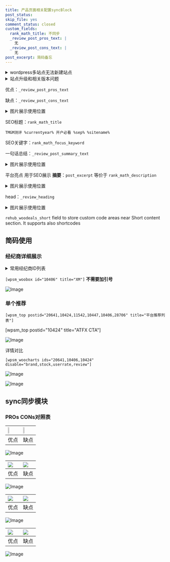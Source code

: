 ```yaml
---
title: 产品页面相关配置syncBlock
post_status: 
skip_file: yes
comment_status: closed
custom_fields:
  rank_math_title: 不同步
  _review_post_pros_text: |
    无
  _review_post_cons_text: |
    无
post_excerpt: 简码备忘
---
```

<details><summary>wordpress多站点无法新建站点</summary>

<li>和报错需要清理cookies一样的原因</li>
<li>wp-config.php里面<code>define( 'SUBDOMAIN_INSTALL', false );//子域名安装</code></li>
<li>新建子站点是用<code>define( 'SUBDOMAIN_INSTALL', true);//子域名安装</code> 完成以后，改成<code>false</code></li>
</details>

<details><summary>站点升级和相关版本问题</summary>

<p>wordpress：5.9.9
woocommerce：7.5.1
出现问题的地方：主题选项里面>><strong>Product layout >>compact style</strong></p>
<p>如何出现没有用过的字段 导致无法保存。先导出配置 然后进行修改，后面再次恢复即可。</p>
<p>出现部分字段无法显示时，需要返回默认布局后，对产品进行保存就好了。</p>
<p></p>
</details>

优点：`_review_post_pros_text`

缺点：`_review_post_cons_text`

<details><summary>图片展示使用位置</summary>

<img src="https://prod-files-secure.s3.us-west-2.amazonaws.com/39ed1227-6d7d-4570-be36-9ccd4a2c4241/f51d3d83-55d4-4bdf-9604-f37ec77ab556/Untitled.png?X-Amz-Algorithm=AWS4-HMAC-SHA256&X-Amz-Content-Sha256=UNSIGNED-PAYLOAD&X-Amz-Credential=ASIAZI2LB4666HD5ACPA%2F20250423%2Fus-west-2%2Fs3%2Faws4_request&X-Amz-Date=20250423T165523Z&X-Amz-Expires=3600&X-Amz-Security-Token=IQoJb3JpZ2luX2VjEGgaCXVzLXdlc3QtMiJHMEUCIQCD13d0ZNZaOj7KmMUe7DJBR9NbNXxCFMOJPUlS%2BzBX3QIgeqs4mDFtITptXMFd5dfEGvVxy%2FZw%2BiBMr64HGnHRsJAqiAQI8f%2F%2F%2F%2F%2F%2F%2F%2F%2F%2FARAAGgw2Mzc0MjMxODM4MDUiDMZRyWQTZW5mgNxbVyrcA8425Gwrffsc1unRiiHB8r1McDkOuMPma3iF%2B7Pw2ToGZczcoEBlof6TAXFTmrmpVZ%2BwYYBqqKoPDRQLmBH1Us3QptM1ODt%2FbQM%2FRm%2FL4kR0V30WYw5%2FQcP1sm3AbnE9Mgt5tqrpKcqfiHF0lGXDIfL7f%2FhPW9PDGxIZgOj7%2BpAabtWZ84ezLP4Z%2BQTBFSs2huj2tJ30U4H4N6z%2F3KGCYvp9C6ZmNUIWsYlHExROVMzRktwd%2FxJheQfVNX7rMMIHCeAdaIjQ0kVg2OEw3u0MrToDdY9EuL33va3E%2BbUeQPLIoaXCUdrSsfImuhIBtdnKPjP3pWyCRVhe1sCmfe%2FRQBPazt8m9Bzjm9GouGZQy8gRPtbzeFfSJ9LP7szZ7bfvDdyJ1nwrPzlNRzg84s7MQW4cbtDAInKWAfegYuKjfttgL%2FRq4TZQTMoQNymqvTyt%2FpoP4%2BvC%2BMprMFO%2FjOXaqJbRmX5b13o2C8lZz4dqFpiNVF48%2BWLFNklDdMqRJkeLOjuQPuhttmXQmMaqbuBcOa7CeMpyPp897%2BOCBPDbd1Fj3jPbBjflDwEwozE1YrSStdrSEQYCx%2BUNutvC3D4KaOdPV2LZVNj5jXWJigGijJ%2FT2qoaBr7%2Bfq6cuOP2MNyfpMAGOqUBYw9xRYqtFQwzDzE2e4LbH3yQ7BekeBWxb216q%2B7DJhHzusluxSpA%2BBLw8bk151a7RVfz0ebIvqxFZO6V9B1lNpSFlK%2FMJt73r2RM%2BACuOqF2mC1JM7dFiopy7ZWblkl4sCjgGKBCCcfTt6XRjZIfJf1nG8C6vT6mmS1eu%2Fa9Sei5qjVKJsXYZt%2Fmnp7peH5GQJxiP4MeMGjL4zw7UY4dN9p%2FpSUI&X-Amz-Signature=10706dcc2d5c44c27090677516c91ceca0e9bb7a58eb3ccc07afa0bfe298b36d&X-Amz-SignedHeaders=host&x-id=GetObject" alt="Image">
</details>

SEO标题：`rank_math_title`

`TMGM测评 %currentyear% 开户必看 %sep% %sitename%`

SEO关键字：`rank_math_focus_keyword`

一句话总结：`_review_post_summary_text`

<details><summary>图片展示使用位置</summary>

<img src="https://prod-files-secure.s3.us-west-2.amazonaws.com/39ed1227-6d7d-4570-be36-9ccd4a2c4241/4b96a922-296c-4f4e-8630-d1c870cbce01/Untitled.png?X-Amz-Algorithm=AWS4-HMAC-SHA256&X-Amz-Content-Sha256=UNSIGNED-PAYLOAD&X-Amz-Credential=ASIAZI2LB466ZCTUSTPL%2F20250423%2Fus-west-2%2Fs3%2Faws4_request&X-Amz-Date=20250423T165523Z&X-Amz-Expires=3600&X-Amz-Security-Token=IQoJb3JpZ2luX2VjEGgaCXVzLXdlc3QtMiJIMEYCIQDJCmOZxKkJL6eqxLOGd6970CWJbE58EegOHs5O05SxPgIhAJwLkcF%2FrkIk7tqDPPa5PUQVNpnB1%2FvwBavGGHgfef6bKogECPH%2F%2F%2F%2F%2F%2F%2F%2F%2F%2FwEQABoMNjM3NDIzMTgzODA1IgwZhrCU8q30VzIMa%2FEq3APSkGSh%2Bi0rjBXgVBIG1TIf2fls6BcjAKLlBI2UJ68B4nIHKJ%2FNLMC9BHaczmO%2BIwpsZUZJq0JbXXww6CtKD646BMDKe4quav%2BKA3i%2BQDWqkpXIIPHjGS8bPXJTsma1wSsc2SAZQbJxzRnVtjYzkTGUVZ4gvG9koq0vzCv3rNAzlrex%2BDW10UwzbXdktZGQyEscVzads8NqWXGoDD%2F0kUM60XsKifEsrLwgrHWXdLAD1SLzPCwMebL5EJgniR%2F2AtTLM9TtcZXCnYPwXKIJWe40An%2B1ZF2uOZD6J9jszNzxsOWkRNB0pohuV2gXp8IVb%2B60ybbIG5DjweqkrFyWAw095CqIQDeOlBdAM%2BqInJ1zlp7z50r4f8SovqhAEcgs80I21UY1qNSjimSDf8XeGNv9cCBSdEo%2Fz402nkwHeNFYzLtIFETLz%2BPMducTnnMrHP5X2i4zj5bWZVIL44GjVdKud9F40EU2qDEaUGHEsfTK0hTBs2hLJT4Q2tshbiILMJ6TV1BH4nqzg%2F5t126xli6C4J%2FnKhqjvgb35nFGvhOOXDR9WRHsfadauBCxETCio2steGw%2FZrGUdh2SdKbKCIS4woiwJuX6IKcloum8vBSFpKxd9H84LkgUNyvgXzCkoKTABjqkASqhdiK5sii%2FerM%2FfNsGXi8ejqAIgSknMywsBO9IkXBKRN%2FnNJsJZsOzTadIxsYJxedDDyNAnd7mbcUApd3IVImrOZxAhcU2KdbWBQx25d0YbKAQRCh%2FL4jIiwA4vpWy3sDNOTVsPtTQ6YtOkShm9CezRW1YAC0loVyF19e3QU0PhR%2BY2R5atbigW4nmYJxH8VeeYyOYRgERv6T3kqUFLmwnvM0r&X-Amz-Signature=1261b07f383e10f60f7fe52be49205b1100baa1602cd3746025ad8c27d815b61&X-Amz-SignedHeaders=host&x-id=GetObject" alt="Image">
</details>

平台亮点 用于SEO展示 **摘要**：`post_excerpt`  等价于 `rank_math_description`

<details><summary>图片展示使用位置</summary>

<img src="https://prod-files-secure.s3.us-west-2.amazonaws.com/39ed1227-6d7d-4570-be36-9ccd4a2c4241/1ee11f63-b60a-4dfe-a7a7-d58ff23b5d88/Untitled.png?X-Amz-Algorithm=AWS4-HMAC-SHA256&X-Amz-Content-Sha256=UNSIGNED-PAYLOAD&X-Amz-Credential=ASIAZI2LB4662HBQ4KZI%2F20250423%2Fus-west-2%2Fs3%2Faws4_request&X-Amz-Date=20250423T165523Z&X-Amz-Expires=3600&X-Amz-Security-Token=IQoJb3JpZ2luX2VjEGgaCXVzLXdlc3QtMiJHMEUCICaYgLKbKgFcoEutiyxpYypxC0tniiuICNc7DldYHixaAiEAvQsEGHdNaSZquCfUvAiKO59Ld2ulOUjW8mIcBbqMpSwqiAQI8f%2F%2F%2F%2F%2F%2F%2F%2F%2F%2FARAAGgw2Mzc0MjMxODM4MDUiDHKl0T7etdU2F5kh4yrcA3sP%2FVypFGx2fySAfa9QNJMDkLLFbO3SZizwO4Vd7cQa0V0J660O2wgMTWaMSobWxUAiXOemjZibRjOUESfKVAOF1aCfwMTaIvNTMt76xIhj9eV%2FXaDbfcoPXCSWaZgOLagRoYTlAwDvYi2WSAlb0zaECLVINvCB9zn75Skl4DQQvLsh9R6IWW812%2BnjSY%2ByL6XN%2BPW%2BmWSVdxK6UdjaZYBE90M6yKU%2BPiQ6UrktSWp6%2BguGSfVqIZ1Tv36ZORh7EljsaOX1AqJ61N7%2FUcVsZNrnMd7dl%2BH5x05qGMwyl39lnaQj1E85W3U%2BCG7MVRzy3i%2F9NnNJs4AC4QYBr9J41A%2BjtQIz7lDFYQpoabEQNQWG9UYYKUbZF55L%2F40nnyh1gQLnN%2FKByP%2BgF5vt1Sk6mohgSegltrc6DlgOcquI5v3617PGuWQErf3CLvZwrJnChky25RP7i%2B9bqjYosUaR3oJhct5NI%2FB7yBupgYSOmgsG2L%2BU72yx34pNvsi4FXM7kji8z4kKFeG2rxSvB8UwRJpMXLbua92QeDpRQhTV363vPtC33RD8IBuJj3z1yOXnzwXwwDDo%2B9%2B9CFStFrNIaECfxMUJEpkdibXC92hNpUs1%2B5HB%2BRbEcHkuK8HnMLmgpMAGOqUBLGNyBT3GqReJQUdM37JzN9%2F7zflbL2CKfJjl81SIczc5ejQiMUl1Waugh7TKWjXcJ%2BZVnDlqHhc0NQPRPN%2FRH8XIUd7hMWq%2BYp2VkUkiR7BhcLlTiM7x6TYjVSdvuHmxwNDjDZ%2BhwpiWQDX78qbEmgce4yieTOYwvBivtX%2BMGOSS2VY%2BkZExQNcq%2FLv0QN1o0dTxYrJrBokFQc3Ilhq%2BLC%2BJ%2Bago&X-Amz-Signature=fcbc9ce91154e09b4c154eb430bf95e8f5e595b15e8ddc791f1f2a82bfe25eaf&X-Amz-SignedHeaders=host&x-id=GetObject" alt="Image">
<img src="https://prod-files-secure.s3.us-west-2.amazonaws.com/39ed1227-6d7d-4570-be36-9ccd4a2c4241/ad4118b5-78d8-4fbe-801e-3b29b5d99c01/Untitled.png?X-Amz-Algorithm=AWS4-HMAC-SHA256&X-Amz-Content-Sha256=UNSIGNED-PAYLOAD&X-Amz-Credential=ASIAZI2LB4662HBQ4KZI%2F20250423%2Fus-west-2%2Fs3%2Faws4_request&X-Amz-Date=20250423T165523Z&X-Amz-Expires=3600&X-Amz-Security-Token=IQoJb3JpZ2luX2VjEGgaCXVzLXdlc3QtMiJHMEUCICaYgLKbKgFcoEutiyxpYypxC0tniiuICNc7DldYHixaAiEAvQsEGHdNaSZquCfUvAiKO59Ld2ulOUjW8mIcBbqMpSwqiAQI8f%2F%2F%2F%2F%2F%2F%2F%2F%2F%2FARAAGgw2Mzc0MjMxODM4MDUiDHKl0T7etdU2F5kh4yrcA3sP%2FVypFGx2fySAfa9QNJMDkLLFbO3SZizwO4Vd7cQa0V0J660O2wgMTWaMSobWxUAiXOemjZibRjOUESfKVAOF1aCfwMTaIvNTMt76xIhj9eV%2FXaDbfcoPXCSWaZgOLagRoYTlAwDvYi2WSAlb0zaECLVINvCB9zn75Skl4DQQvLsh9R6IWW812%2BnjSY%2ByL6XN%2BPW%2BmWSVdxK6UdjaZYBE90M6yKU%2BPiQ6UrktSWp6%2BguGSfVqIZ1Tv36ZORh7EljsaOX1AqJ61N7%2FUcVsZNrnMd7dl%2BH5x05qGMwyl39lnaQj1E85W3U%2BCG7MVRzy3i%2F9NnNJs4AC4QYBr9J41A%2BjtQIz7lDFYQpoabEQNQWG9UYYKUbZF55L%2F40nnyh1gQLnN%2FKByP%2BgF5vt1Sk6mohgSegltrc6DlgOcquI5v3617PGuWQErf3CLvZwrJnChky25RP7i%2B9bqjYosUaR3oJhct5NI%2FB7yBupgYSOmgsG2L%2BU72yx34pNvsi4FXM7kji8z4kKFeG2rxSvB8UwRJpMXLbua92QeDpRQhTV363vPtC33RD8IBuJj3z1yOXnzwXwwDDo%2B9%2B9CFStFrNIaECfxMUJEpkdibXC92hNpUs1%2B5HB%2BRbEcHkuK8HnMLmgpMAGOqUBLGNyBT3GqReJQUdM37JzN9%2F7zflbL2CKfJjl81SIczc5ejQiMUl1Waugh7TKWjXcJ%2BZVnDlqHhc0NQPRPN%2FRH8XIUd7hMWq%2BYp2VkUkiR7BhcLlTiM7x6TYjVSdvuHmxwNDjDZ%2BhwpiWQDX78qbEmgce4yieTOYwvBivtX%2BMGOSS2VY%2BkZExQNcq%2FLv0QN1o0dTxYrJrBokFQc3Ilhq%2BLC%2BJ%2Bago&X-Amz-Signature=0cd4307fcf737b2357da360daeb9e17708f0f9f986f1e51f0f89c6d13a5c5c15&X-Amz-SignedHeaders=host&x-id=GetObject" alt="Image">
<img src="https://prod-files-secure.s3.us-west-2.amazonaws.com/39ed1227-6d7d-4570-be36-9ccd4a2c4241/a38cf7c9-a79c-4b64-9e94-13589fe0758b/Untitled.png?X-Amz-Algorithm=AWS4-HMAC-SHA256&X-Amz-Content-Sha256=UNSIGNED-PAYLOAD&X-Amz-Credential=ASIAZI2LB4662HBQ4KZI%2F20250423%2Fus-west-2%2Fs3%2Faws4_request&X-Amz-Date=20250423T165523Z&X-Amz-Expires=3600&X-Amz-Security-Token=IQoJb3JpZ2luX2VjEGgaCXVzLXdlc3QtMiJHMEUCICaYgLKbKgFcoEutiyxpYypxC0tniiuICNc7DldYHixaAiEAvQsEGHdNaSZquCfUvAiKO59Ld2ulOUjW8mIcBbqMpSwqiAQI8f%2F%2F%2F%2F%2F%2F%2F%2F%2F%2FARAAGgw2Mzc0MjMxODM4MDUiDHKl0T7etdU2F5kh4yrcA3sP%2FVypFGx2fySAfa9QNJMDkLLFbO3SZizwO4Vd7cQa0V0J660O2wgMTWaMSobWxUAiXOemjZibRjOUESfKVAOF1aCfwMTaIvNTMt76xIhj9eV%2FXaDbfcoPXCSWaZgOLagRoYTlAwDvYi2WSAlb0zaECLVINvCB9zn75Skl4DQQvLsh9R6IWW812%2BnjSY%2ByL6XN%2BPW%2BmWSVdxK6UdjaZYBE90M6yKU%2BPiQ6UrktSWp6%2BguGSfVqIZ1Tv36ZORh7EljsaOX1AqJ61N7%2FUcVsZNrnMd7dl%2BH5x05qGMwyl39lnaQj1E85W3U%2BCG7MVRzy3i%2F9NnNJs4AC4QYBr9J41A%2BjtQIz7lDFYQpoabEQNQWG9UYYKUbZF55L%2F40nnyh1gQLnN%2FKByP%2BgF5vt1Sk6mohgSegltrc6DlgOcquI5v3617PGuWQErf3CLvZwrJnChky25RP7i%2B9bqjYosUaR3oJhct5NI%2FB7yBupgYSOmgsG2L%2BU72yx34pNvsi4FXM7kji8z4kKFeG2rxSvB8UwRJpMXLbua92QeDpRQhTV363vPtC33RD8IBuJj3z1yOXnzwXwwDDo%2B9%2B9CFStFrNIaECfxMUJEpkdibXC92hNpUs1%2B5HB%2BRbEcHkuK8HnMLmgpMAGOqUBLGNyBT3GqReJQUdM37JzN9%2F7zflbL2CKfJjl81SIczc5ejQiMUl1Waugh7TKWjXcJ%2BZVnDlqHhc0NQPRPN%2FRH8XIUd7hMWq%2BYp2VkUkiR7BhcLlTiM7x6TYjVSdvuHmxwNDjDZ%2BhwpiWQDX78qbEmgce4yieTOYwvBivtX%2BMGOSS2VY%2BkZExQNcq%2FLv0QN1o0dTxYrJrBokFQc3Ilhq%2BLC%2BJ%2Bago&X-Amz-Signature=a84dccf6e3c92102749f3588e9b88211e69c7525c305f70fc9e51e4c2bd31c70&X-Amz-SignedHeaders=host&x-id=GetObject" alt="Image">
<img src="https://prod-files-secure.s3.us-west-2.amazonaws.com/39ed1227-6d7d-4570-be36-9ccd4a2c4241/7da6fc1e-d2ac-42ae-8c75-cb5749aa18f6/Untitled.png?X-Amz-Algorithm=AWS4-HMAC-SHA256&X-Amz-Content-Sha256=UNSIGNED-PAYLOAD&X-Amz-Credential=ASIAZI2LB4662HBQ4KZI%2F20250423%2Fus-west-2%2Fs3%2Faws4_request&X-Amz-Date=20250423T165523Z&X-Amz-Expires=3600&X-Amz-Security-Token=IQoJb3JpZ2luX2VjEGgaCXVzLXdlc3QtMiJHMEUCICaYgLKbKgFcoEutiyxpYypxC0tniiuICNc7DldYHixaAiEAvQsEGHdNaSZquCfUvAiKO59Ld2ulOUjW8mIcBbqMpSwqiAQI8f%2F%2F%2F%2F%2F%2F%2F%2F%2F%2FARAAGgw2Mzc0MjMxODM4MDUiDHKl0T7etdU2F5kh4yrcA3sP%2FVypFGx2fySAfa9QNJMDkLLFbO3SZizwO4Vd7cQa0V0J660O2wgMTWaMSobWxUAiXOemjZibRjOUESfKVAOF1aCfwMTaIvNTMt76xIhj9eV%2FXaDbfcoPXCSWaZgOLagRoYTlAwDvYi2WSAlb0zaECLVINvCB9zn75Skl4DQQvLsh9R6IWW812%2BnjSY%2ByL6XN%2BPW%2BmWSVdxK6UdjaZYBE90M6yKU%2BPiQ6UrktSWp6%2BguGSfVqIZ1Tv36ZORh7EljsaOX1AqJ61N7%2FUcVsZNrnMd7dl%2BH5x05qGMwyl39lnaQj1E85W3U%2BCG7MVRzy3i%2F9NnNJs4AC4QYBr9J41A%2BjtQIz7lDFYQpoabEQNQWG9UYYKUbZF55L%2F40nnyh1gQLnN%2FKByP%2BgF5vt1Sk6mohgSegltrc6DlgOcquI5v3617PGuWQErf3CLvZwrJnChky25RP7i%2B9bqjYosUaR3oJhct5NI%2FB7yBupgYSOmgsG2L%2BU72yx34pNvsi4FXM7kji8z4kKFeG2rxSvB8UwRJpMXLbua92QeDpRQhTV363vPtC33RD8IBuJj3z1yOXnzwXwwDDo%2B9%2B9CFStFrNIaECfxMUJEpkdibXC92hNpUs1%2B5HB%2BRbEcHkuK8HnMLmgpMAGOqUBLGNyBT3GqReJQUdM37JzN9%2F7zflbL2CKfJjl81SIczc5ejQiMUl1Waugh7TKWjXcJ%2BZVnDlqHhc0NQPRPN%2FRH8XIUd7hMWq%2BYp2VkUkiR7BhcLlTiM7x6TYjVSdvuHmxwNDjDZ%2BhwpiWQDX78qbEmgce4yieTOYwvBivtX%2BMGOSS2VY%2BkZExQNcq%2FLv0QN1o0dTxYrJrBokFQc3Ilhq%2BLC%2BJ%2Bago&X-Amz-Signature=6ecae724ff15cc8e2d72dffa9b38764a504101a63fbeeb84566b233ed8c70c54&X-Amz-SignedHeaders=host&x-id=GetObject" alt="Image">
<img src="https://prod-files-secure.s3.us-west-2.amazonaws.com/39ed1227-6d7d-4570-be36-9ccd4a2c4241/7e97f40a-eaee-47f5-b2f9-475f96808fa7/Untitled.png?X-Amz-Algorithm=AWS4-HMAC-SHA256&X-Amz-Content-Sha256=UNSIGNED-PAYLOAD&X-Amz-Credential=ASIAZI2LB4662HBQ4KZI%2F20250423%2Fus-west-2%2Fs3%2Faws4_request&X-Amz-Date=20250423T165523Z&X-Amz-Expires=3600&X-Amz-Security-Token=IQoJb3JpZ2luX2VjEGgaCXVzLXdlc3QtMiJHMEUCICaYgLKbKgFcoEutiyxpYypxC0tniiuICNc7DldYHixaAiEAvQsEGHdNaSZquCfUvAiKO59Ld2ulOUjW8mIcBbqMpSwqiAQI8f%2F%2F%2F%2F%2F%2F%2F%2F%2F%2FARAAGgw2Mzc0MjMxODM4MDUiDHKl0T7etdU2F5kh4yrcA3sP%2FVypFGx2fySAfa9QNJMDkLLFbO3SZizwO4Vd7cQa0V0J660O2wgMTWaMSobWxUAiXOemjZibRjOUESfKVAOF1aCfwMTaIvNTMt76xIhj9eV%2FXaDbfcoPXCSWaZgOLagRoYTlAwDvYi2WSAlb0zaECLVINvCB9zn75Skl4DQQvLsh9R6IWW812%2BnjSY%2ByL6XN%2BPW%2BmWSVdxK6UdjaZYBE90M6yKU%2BPiQ6UrktSWp6%2BguGSfVqIZ1Tv36ZORh7EljsaOX1AqJ61N7%2FUcVsZNrnMd7dl%2BH5x05qGMwyl39lnaQj1E85W3U%2BCG7MVRzy3i%2F9NnNJs4AC4QYBr9J41A%2BjtQIz7lDFYQpoabEQNQWG9UYYKUbZF55L%2F40nnyh1gQLnN%2FKByP%2BgF5vt1Sk6mohgSegltrc6DlgOcquI5v3617PGuWQErf3CLvZwrJnChky25RP7i%2B9bqjYosUaR3oJhct5NI%2FB7yBupgYSOmgsG2L%2BU72yx34pNvsi4FXM7kji8z4kKFeG2rxSvB8UwRJpMXLbua92QeDpRQhTV363vPtC33RD8IBuJj3z1yOXnzwXwwDDo%2B9%2B9CFStFrNIaECfxMUJEpkdibXC92hNpUs1%2B5HB%2BRbEcHkuK8HnMLmgpMAGOqUBLGNyBT3GqReJQUdM37JzN9%2F7zflbL2CKfJjl81SIczc5ejQiMUl1Waugh7TKWjXcJ%2BZVnDlqHhc0NQPRPN%2FRH8XIUd7hMWq%2BYp2VkUkiR7BhcLlTiM7x6TYjVSdvuHmxwNDjDZ%2BhwpiWQDX78qbEmgce4yieTOYwvBivtX%2BMGOSS2VY%2BkZExQNcq%2FLv0QN1o0dTxYrJrBokFQc3Ilhq%2BLC%2BJ%2Bago&X-Amz-Signature=2213452ced54d922503db56a18f41f5ba5c180bd5c448b91309d22bff41e9f08&X-Amz-SignedHeaders=host&x-id=GetObject" alt="Image">
</details>

head：`_review_heading`

<details><summary>图片展示使用位置</summary>

<img src="https://prod-files-secure.s3.us-west-2.amazonaws.com/39ed1227-6d7d-4570-be36-9ccd4a2c4241/3a4650ad-9887-415c-889a-edd51fa54f27/Untitled.png?X-Amz-Algorithm=AWS4-HMAC-SHA256&X-Amz-Content-Sha256=UNSIGNED-PAYLOAD&X-Amz-Credential=ASIAZI2LB466723GUIYO%2F20250423%2Fus-west-2%2Fs3%2Faws4_request&X-Amz-Date=20250423T165524Z&X-Amz-Expires=3600&X-Amz-Security-Token=IQoJb3JpZ2luX2VjEGgaCXVzLXdlc3QtMiJHMEUCIQCle1e%2Fuz7poUcH9WGnmYlQ23LzVsgIg96f4yJgNchGPwIgPQ%2FTIBpxZx1VUhbu8BA2uy9O6UXbGjNQVEynmMfHGdsqiAQI8f%2F%2F%2F%2F%2F%2F%2F%2F%2F%2FARAAGgw2Mzc0MjMxODM4MDUiDEJdZLF482GeIWymSSrcAxFTuw6YD1PnUfgsZRJZyfESuDvDK0NJ7qoHU96CGyf3kHn1yzO9ztX%2FJ89Yau8KfI9wKdHU48tbKfcTjXO%2BDw7tr1e7AIXVEBM5zG8upeDJISaklwyO2QtwlI6R%2BcKFu5WXNim%2FqB2k2Iap5lxwWlOcj79AP70xAushYRkt%2Bogx3JCqImAN4SQ1YQUCLM9vWcha%2BBUalMqNiO3QFuo18vYWIWK1BNK12fk9vysFkz0cROh1ULMGMeoNQ%2F4jeFpjeZtinPXCmPpfEdCk7sDSajx0GRfHkq1zEH9Ns4CEA7UjVjz8%2FPIlEtx9FxFUHzDHt5H8e47xDfsr6%2FzEhBn%2FU5sIe5cHs2Oq4%2BFwrrGhyx9EClQa52%2BaH8U%2BvsH0ub58jDJdLmnlI438mbvinDcyoacPx2hzzjDvmYxWg7%2Fm3VkAPxNSAlJ%2BmMfHcDuC1PphGW4htxkKB9HLkuTQYC6rblvH8rB39iMxHORtIy7FsWb%2BrXLk%2FIQSMLtrt7K9tI7Khs0Yu%2BhBvfHykV9Mfgf7EzBukR9qS94creAZE%2F5fx9lnX3UeXgzDWPFt6rcMpWlZqr%2FuQBLLwbPuSrrT%2FrZ8XvOUj49mT7fSLxr7xl7oWLU3VWyueYP8gtwfWUCsMKqgpMAGOqUBeHNG1U4PA4eNgly4m8p0TpVXt%2FXXvLO6i0iO85RbmNn4p82Bh8MteJ9qQhtD3plEZCgUDNbeom99vlIWpOQvIw9nw4oIN%2FEfQutIoxyVxY%2B5NsDtPMy1KIT2QIEfoPIJNE%2B4gcb1UAbHqy%2BSy0uKSpld5yrU9eRFUXfcxkpBaihxBblrVYB6AexZL6e3nkY0y8lDz2PCdisTXSnPEQXiKg9PgxLY&X-Amz-Signature=f2d29c7d03fc95158931e54b29d1c6bfe1c87285340b3b443c4918097eb7ae19&X-Amz-SignedHeaders=host&x-id=GetObject" alt="Image">
</details>

`rehub_woodeals_short`	field to store custom code areas near Short content section. It supports also shortcodes



## 简码使用

### 经纪商详细展示

<details><summary>常用经纪商ID列表</summary>

<pre><code class="php">嘉盛 ===> 20641  [wpsm_woobox id="20641" title="嘉盛"]
易信easymarkets ===> 11542  [wpsm_woobox id="11542" title="易信easymarkets"]
ATFX外汇 ===> 10424  [wpsm_woobox id="10424" title="ATFX"]
XM ===> 10406  [wpsm_woobox id="10406" title="XM"]
TMGM ===> 29622  [wpsm_woobox id="29622" title="TMGM"]
HYCM ===> 10447  [wpsm_woobox id="10447" title="HYCM"]
fpmarkets澳福外汇 ===> 20639  [wpsm_woobox id="20639" title="fpmarkets澳福外汇"]</code></pre>
</details>

`[wpsm_woobox id="10406" title="XM"]` **不需要加引号**

![Image](https://prod-files-secure.s3.us-west-2.amazonaws.com/39ed1227-6d7d-4570-be36-9ccd4a2c4241/4f898f9d-0fa7-4e43-acd3-ac6bc7be575a/Untitled.png?X-Amz-Algorithm=AWS4-HMAC-SHA256&X-Amz-Content-Sha256=UNSIGNED-PAYLOAD&X-Amz-Credential=ASIAZI2LB466SWTNK73W%2F20250423%2Fus-west-2%2Fs3%2Faws4_request&X-Amz-Date=20250423T165519Z&X-Amz-Expires=3600&X-Amz-Security-Token=IQoJb3JpZ2luX2VjEGgaCXVzLXdlc3QtMiJGMEQCIDjzDPSmx1If262feTgjNUFNnoLlsxSIba0ZVx8eep7sAiBuLrHxqvkj%2Fa7ZY%2FZRU7q%2BeSxkMcNwFW%2F2U9gNS3ZzKyqIBAjx%2F%2F%2F%2F%2F%2F%2F%2F%2F%2F8BEAAaDDYzNzQyMzE4MzgwNSIM%2B9D46vzyAxoS0PZNKtwDOEW2M4UgFSP5T0WVTxKZXYvn%2BFwnmj1JWxlEqIOqsHJXNMMV6vj2hyH0JuM8Q6D13dZHQKvPDYpie8NfIHMW437YBBJI%2BNe5f%2BzLVqw8hYEIxTZYq%2FxklkBffTbd15f88EEaZx6SalvohiM10c7V4MIgXoJITFEAr8%2BidBnr%2F5KqOQ7wk8JW7YPbIrLySZ4YQOW8%2BGwGmMXhZC7chXR8MXrLJ6eGZ4NC5dT33QHbendvKniOMG5tSYBwPJL6bbgxFBiYi3QQ7OaWMxuvyZZKbz8BIXt9h3vY2RiEOic%2F6P7eKxHtp8%2FfGUm0YiuO27TiwXoIji89du1O2Uo0Ll5SuXAs7xjWJRXkzODiSX5YAhfbyhcInbLz4DBwwhMSmScWuQi3dsGrWy0VI%2FuHDLRVk6Q%2FpxRMjcwbj3RnVhEBVHUbTvqQq0i0Fvrm6u8N7DGYARQeDkHx8USpwupzhw%2BFlLQmjOLRLm3xagCXo6jJdCM%2FpNPiXq3%2F8D2TdTWQMq6X17wQMkftvc7S26Vq9xSDj%2B4AZeiQGSVm4GAn2ks0stKJDFXI3dUWflNLbs%2Bc7gBpINOsKiXC5B2hB5AUbTdKMhwlCrr4Q9F6feOALCAHUjM5Dqe5y0qyNJb7V%2FUw2Z%2BkwAY6pgGcfzKpYJ4o%2F%2BlKPNBQWU3wqA4ZtPk4yadpn00W%2F3eMXNBBEEl3pGgfmXWiSCeq5TcMSLEz6dXsR7WLEM%2FV8zWJY55xWO%2BGVJ2xweZwV4PSrgMleL8%2FqxVwYJD7z0%2B%2FGe%2BN4KcSm0hI6kI9lhYySxsF3oTryT6m5XaycZsEL0h6evCkViQ6mAqkbSC5y8nKIh8N%2B%2FEqN1Xq7%2FkWg%2F4ThUg6r0I%2Fn23A&X-Amz-Signature=4411fd5212a9f66c849d8e5851e59049716baed051e4d0d11f1c8c1256dd8b47&X-Amz-SignedHeaders=host&x-id=GetObject)

### 单个推荐
`[wpsm_top postid="20641,10424,11542,10447,10406,28706" title="平台推荐列表"]`

[wpsm_top postid="10424" title="ATFX CTA"]

![Image](https://prod-files-secure.s3.us-west-2.amazonaws.com/39ed1227-6d7d-4570-be36-9ccd4a2c4241/5ac620dc-51a8-48b6-b55d-91f47299193c/Untitled.png?X-Amz-Algorithm=AWS4-HMAC-SHA256&X-Amz-Content-Sha256=UNSIGNED-PAYLOAD&X-Amz-Credential=ASIAZI2LB466SWTNK73W%2F20250423%2Fus-west-2%2Fs3%2Faws4_request&X-Amz-Date=20250423T165519Z&X-Amz-Expires=3600&X-Amz-Security-Token=IQoJb3JpZ2luX2VjEGgaCXVzLXdlc3QtMiJGMEQCIDjzDPSmx1If262feTgjNUFNnoLlsxSIba0ZVx8eep7sAiBuLrHxqvkj%2Fa7ZY%2FZRU7q%2BeSxkMcNwFW%2F2U9gNS3ZzKyqIBAjx%2F%2F%2F%2F%2F%2F%2F%2F%2F%2F8BEAAaDDYzNzQyMzE4MzgwNSIM%2B9D46vzyAxoS0PZNKtwDOEW2M4UgFSP5T0WVTxKZXYvn%2BFwnmj1JWxlEqIOqsHJXNMMV6vj2hyH0JuM8Q6D13dZHQKvPDYpie8NfIHMW437YBBJI%2BNe5f%2BzLVqw8hYEIxTZYq%2FxklkBffTbd15f88EEaZx6SalvohiM10c7V4MIgXoJITFEAr8%2BidBnr%2F5KqOQ7wk8JW7YPbIrLySZ4YQOW8%2BGwGmMXhZC7chXR8MXrLJ6eGZ4NC5dT33QHbendvKniOMG5tSYBwPJL6bbgxFBiYi3QQ7OaWMxuvyZZKbz8BIXt9h3vY2RiEOic%2F6P7eKxHtp8%2FfGUm0YiuO27TiwXoIji89du1O2Uo0Ll5SuXAs7xjWJRXkzODiSX5YAhfbyhcInbLz4DBwwhMSmScWuQi3dsGrWy0VI%2FuHDLRVk6Q%2FpxRMjcwbj3RnVhEBVHUbTvqQq0i0Fvrm6u8N7DGYARQeDkHx8USpwupzhw%2BFlLQmjOLRLm3xagCXo6jJdCM%2FpNPiXq3%2F8D2TdTWQMq6X17wQMkftvc7S26Vq9xSDj%2B4AZeiQGSVm4GAn2ks0stKJDFXI3dUWflNLbs%2Bc7gBpINOsKiXC5B2hB5AUbTdKMhwlCrr4Q9F6feOALCAHUjM5Dqe5y0qyNJb7V%2FUw2Z%2BkwAY6pgGcfzKpYJ4o%2F%2BlKPNBQWU3wqA4ZtPk4yadpn00W%2F3eMXNBBEEl3pGgfmXWiSCeq5TcMSLEz6dXsR7WLEM%2FV8zWJY55xWO%2BGVJ2xweZwV4PSrgMleL8%2FqxVwYJD7z0%2B%2FGe%2BN4KcSm0hI6kI9lhYySxsF3oTryT6m5XaycZsEL0h6evCkViQ6mAqkbSC5y8nKIh8N%2B%2FEqN1Xq7%2FkWg%2F4ThUg6r0I%2Fn23A&X-Amz-Signature=bc8fab74a6ff5f11d9fc65a9370bf9ac6092d696ebb2a52f6a8bf5a8d6f84bb7&X-Amz-SignedHeaders=host&x-id=GetObject)

详情对比

`[wpsm_woocharts ids="20641,10406,10424" disable="brand,stock,userrate,review"]`

![Image](https://prod-files-secure.s3.us-west-2.amazonaws.com/39ed1227-6d7d-4570-be36-9ccd4a2c4241/bf3ba45f-b9f3-4295-8aef-b4a495fd25f4/Untitled.png?X-Amz-Algorithm=AWS4-HMAC-SHA256&X-Amz-Content-Sha256=UNSIGNED-PAYLOAD&X-Amz-Credential=ASIAZI2LB466SWTNK73W%2F20250423%2Fus-west-2%2Fs3%2Faws4_request&X-Amz-Date=20250423T165519Z&X-Amz-Expires=3600&X-Amz-Security-Token=IQoJb3JpZ2luX2VjEGgaCXVzLXdlc3QtMiJGMEQCIDjzDPSmx1If262feTgjNUFNnoLlsxSIba0ZVx8eep7sAiBuLrHxqvkj%2Fa7ZY%2FZRU7q%2BeSxkMcNwFW%2F2U9gNS3ZzKyqIBAjx%2F%2F%2F%2F%2F%2F%2F%2F%2F%2F8BEAAaDDYzNzQyMzE4MzgwNSIM%2B9D46vzyAxoS0PZNKtwDOEW2M4UgFSP5T0WVTxKZXYvn%2BFwnmj1JWxlEqIOqsHJXNMMV6vj2hyH0JuM8Q6D13dZHQKvPDYpie8NfIHMW437YBBJI%2BNe5f%2BzLVqw8hYEIxTZYq%2FxklkBffTbd15f88EEaZx6SalvohiM10c7V4MIgXoJITFEAr8%2BidBnr%2F5KqOQ7wk8JW7YPbIrLySZ4YQOW8%2BGwGmMXhZC7chXR8MXrLJ6eGZ4NC5dT33QHbendvKniOMG5tSYBwPJL6bbgxFBiYi3QQ7OaWMxuvyZZKbz8BIXt9h3vY2RiEOic%2F6P7eKxHtp8%2FfGUm0YiuO27TiwXoIji89du1O2Uo0Ll5SuXAs7xjWJRXkzODiSX5YAhfbyhcInbLz4DBwwhMSmScWuQi3dsGrWy0VI%2FuHDLRVk6Q%2FpxRMjcwbj3RnVhEBVHUbTvqQq0i0Fvrm6u8N7DGYARQeDkHx8USpwupzhw%2BFlLQmjOLRLm3xagCXo6jJdCM%2FpNPiXq3%2F8D2TdTWQMq6X17wQMkftvc7S26Vq9xSDj%2B4AZeiQGSVm4GAn2ks0stKJDFXI3dUWflNLbs%2Bc7gBpINOsKiXC5B2hB5AUbTdKMhwlCrr4Q9F6feOALCAHUjM5Dqe5y0qyNJb7V%2FUw2Z%2BkwAY6pgGcfzKpYJ4o%2F%2BlKPNBQWU3wqA4ZtPk4yadpn00W%2F3eMXNBBEEl3pGgfmXWiSCeq5TcMSLEz6dXsR7WLEM%2FV8zWJY55xWO%2BGVJ2xweZwV4PSrgMleL8%2FqxVwYJD7z0%2B%2FGe%2BN4KcSm0hI6kI9lhYySxsF3oTryT6m5XaycZsEL0h6evCkViQ6mAqkbSC5y8nKIh8N%2B%2FEqN1Xq7%2FkWg%2F4ThUg6r0I%2Fn23A&X-Amz-Signature=5da2788ebba58f2dabe55fd934c502a5e0727dc7d6e7d7b9c9a5c7116d29632e&X-Amz-SignedHeaders=host&x-id=GetObject)

![Image](https://prod-files-secure.s3.us-west-2.amazonaws.com/39ed1227-6d7d-4570-be36-9ccd4a2c4241/30bc56ef-f383-4b48-9768-2ebc9e436ec0/Untitled.png?X-Amz-Algorithm=AWS4-HMAC-SHA256&X-Amz-Content-Sha256=UNSIGNED-PAYLOAD&X-Amz-Credential=ASIAZI2LB466SWTNK73W%2F20250423%2Fus-west-2%2Fs3%2Faws4_request&X-Amz-Date=20250423T165519Z&X-Amz-Expires=3600&X-Amz-Security-Token=IQoJb3JpZ2luX2VjEGgaCXVzLXdlc3QtMiJGMEQCIDjzDPSmx1If262feTgjNUFNnoLlsxSIba0ZVx8eep7sAiBuLrHxqvkj%2Fa7ZY%2FZRU7q%2BeSxkMcNwFW%2F2U9gNS3ZzKyqIBAjx%2F%2F%2F%2F%2F%2F%2F%2F%2F%2F8BEAAaDDYzNzQyMzE4MzgwNSIM%2B9D46vzyAxoS0PZNKtwDOEW2M4UgFSP5T0WVTxKZXYvn%2BFwnmj1JWxlEqIOqsHJXNMMV6vj2hyH0JuM8Q6D13dZHQKvPDYpie8NfIHMW437YBBJI%2BNe5f%2BzLVqw8hYEIxTZYq%2FxklkBffTbd15f88EEaZx6SalvohiM10c7V4MIgXoJITFEAr8%2BidBnr%2F5KqOQ7wk8JW7YPbIrLySZ4YQOW8%2BGwGmMXhZC7chXR8MXrLJ6eGZ4NC5dT33QHbendvKniOMG5tSYBwPJL6bbgxFBiYi3QQ7OaWMxuvyZZKbz8BIXt9h3vY2RiEOic%2F6P7eKxHtp8%2FfGUm0YiuO27TiwXoIji89du1O2Uo0Ll5SuXAs7xjWJRXkzODiSX5YAhfbyhcInbLz4DBwwhMSmScWuQi3dsGrWy0VI%2FuHDLRVk6Q%2FpxRMjcwbj3RnVhEBVHUbTvqQq0i0Fvrm6u8N7DGYARQeDkHx8USpwupzhw%2BFlLQmjOLRLm3xagCXo6jJdCM%2FpNPiXq3%2F8D2TdTWQMq6X17wQMkftvc7S26Vq9xSDj%2B4AZeiQGSVm4GAn2ks0stKJDFXI3dUWflNLbs%2Bc7gBpINOsKiXC5B2hB5AUbTdKMhwlCrr4Q9F6feOALCAHUjM5Dqe5y0qyNJb7V%2FUw2Z%2BkwAY6pgGcfzKpYJ4o%2F%2BlKPNBQWU3wqA4ZtPk4yadpn00W%2F3eMXNBBEEl3pGgfmXWiSCeq5TcMSLEz6dXsR7WLEM%2FV8zWJY55xWO%2BGVJ2xweZwV4PSrgMleL8%2FqxVwYJD7z0%2B%2FGe%2BN4KcSm0hI6kI9lhYySxsF3oTryT6m5XaycZsEL0h6evCkViQ6mAqkbSC5y8nKIh8N%2B%2FEqN1Xq7%2FkWg%2F4ThUg6r0I%2Fn23A&X-Amz-Signature=367a493ef724dcd245a28d51e72ec67572d8157eef3b5e584c27809f8693a1b5&X-Amz-SignedHeaders=host&x-id=GetObject)

## sync同步模块

### PROs CONs对照表

| <img src="https://cdn.ifttt.fun/gh/jarlin8/OSS@main/icons/customize/pros.svg" height="auto" width="37.3%"> | <img src="https://cdn.ifttt.fun/gh/jarlin8/OSS@main/icons/customize/cons.svg" height="auto" width="28.8%"> |
| :--- | :--- |
| 优点 | 缺点 |

![Image](https://prod-files-secure.s3.us-west-2.amazonaws.com/39ed1227-6d7d-4570-be36-9ccd4a2c4241/8742b755-dfb5-4004-9a5f-d6e561664bd8/Untitled.png?X-Amz-Algorithm=AWS4-HMAC-SHA256&X-Amz-Content-Sha256=UNSIGNED-PAYLOAD&X-Amz-Credential=ASIAZI2LB466SWTNK73W%2F20250423%2Fus-west-2%2Fs3%2Faws4_request&X-Amz-Date=20250423T165519Z&X-Amz-Expires=3600&X-Amz-Security-Token=IQoJb3JpZ2luX2VjEGgaCXVzLXdlc3QtMiJGMEQCIDjzDPSmx1If262feTgjNUFNnoLlsxSIba0ZVx8eep7sAiBuLrHxqvkj%2Fa7ZY%2FZRU7q%2BeSxkMcNwFW%2F2U9gNS3ZzKyqIBAjx%2F%2F%2F%2F%2F%2F%2F%2F%2F%2F8BEAAaDDYzNzQyMzE4MzgwNSIM%2B9D46vzyAxoS0PZNKtwDOEW2M4UgFSP5T0WVTxKZXYvn%2BFwnmj1JWxlEqIOqsHJXNMMV6vj2hyH0JuM8Q6D13dZHQKvPDYpie8NfIHMW437YBBJI%2BNe5f%2BzLVqw8hYEIxTZYq%2FxklkBffTbd15f88EEaZx6SalvohiM10c7V4MIgXoJITFEAr8%2BidBnr%2F5KqOQ7wk8JW7YPbIrLySZ4YQOW8%2BGwGmMXhZC7chXR8MXrLJ6eGZ4NC5dT33QHbendvKniOMG5tSYBwPJL6bbgxFBiYi3QQ7OaWMxuvyZZKbz8BIXt9h3vY2RiEOic%2F6P7eKxHtp8%2FfGUm0YiuO27TiwXoIji89du1O2Uo0Ll5SuXAs7xjWJRXkzODiSX5YAhfbyhcInbLz4DBwwhMSmScWuQi3dsGrWy0VI%2FuHDLRVk6Q%2FpxRMjcwbj3RnVhEBVHUbTvqQq0i0Fvrm6u8N7DGYARQeDkHx8USpwupzhw%2BFlLQmjOLRLm3xagCXo6jJdCM%2FpNPiXq3%2F8D2TdTWQMq6X17wQMkftvc7S26Vq9xSDj%2B4AZeiQGSVm4GAn2ks0stKJDFXI3dUWflNLbs%2Bc7gBpINOsKiXC5B2hB5AUbTdKMhwlCrr4Q9F6feOALCAHUjM5Dqe5y0qyNJb7V%2FUw2Z%2BkwAY6pgGcfzKpYJ4o%2F%2BlKPNBQWU3wqA4ZtPk4yadpn00W%2F3eMXNBBEEl3pGgfmXWiSCeq5TcMSLEz6dXsR7WLEM%2FV8zWJY55xWO%2BGVJ2xweZwV4PSrgMleL8%2FqxVwYJD7z0%2B%2FGe%2BN4KcSm0hI6kI9lhYySxsF3oTryT6m5XaycZsEL0h6evCkViQ6mAqkbSC5y8nKIh8N%2B%2FEqN1Xq7%2FkWg%2F4ThUg6r0I%2Fn23A&X-Amz-Signature=3c54c49993eb3e8ffe09e8d16cb793ce13ef818850994b37b9be441c2f45db45&X-Amz-SignedHeaders=host&x-id=GetObject)

| <img src="https://cdn.ifttt.fun/gh/jarlin8/OSS@main/icons/customize/pros1.svg" height="auto"> | <img src="https://cdn.ifttt.fun/gh/jarlin8/OSS@main/icons/customize/cons1.svg" height="auto"> |
| :--- | :--- |
| 优点 | 缺点 |

![Image](https://prod-files-secure.s3.us-west-2.amazonaws.com/39ed1227-6d7d-4570-be36-9ccd4a2c4241/806358f8-c9c4-4e17-bb35-c6c76a5397a5/Untitled.png?X-Amz-Algorithm=AWS4-HMAC-SHA256&X-Amz-Content-Sha256=UNSIGNED-PAYLOAD&X-Amz-Credential=ASIAZI2LB466SWTNK73W%2F20250423%2Fus-west-2%2Fs3%2Faws4_request&X-Amz-Date=20250423T165519Z&X-Amz-Expires=3600&X-Amz-Security-Token=IQoJb3JpZ2luX2VjEGgaCXVzLXdlc3QtMiJGMEQCIDjzDPSmx1If262feTgjNUFNnoLlsxSIba0ZVx8eep7sAiBuLrHxqvkj%2Fa7ZY%2FZRU7q%2BeSxkMcNwFW%2F2U9gNS3ZzKyqIBAjx%2F%2F%2F%2F%2F%2F%2F%2F%2F%2F8BEAAaDDYzNzQyMzE4MzgwNSIM%2B9D46vzyAxoS0PZNKtwDOEW2M4UgFSP5T0WVTxKZXYvn%2BFwnmj1JWxlEqIOqsHJXNMMV6vj2hyH0JuM8Q6D13dZHQKvPDYpie8NfIHMW437YBBJI%2BNe5f%2BzLVqw8hYEIxTZYq%2FxklkBffTbd15f88EEaZx6SalvohiM10c7V4MIgXoJITFEAr8%2BidBnr%2F5KqOQ7wk8JW7YPbIrLySZ4YQOW8%2BGwGmMXhZC7chXR8MXrLJ6eGZ4NC5dT33QHbendvKniOMG5tSYBwPJL6bbgxFBiYi3QQ7OaWMxuvyZZKbz8BIXt9h3vY2RiEOic%2F6P7eKxHtp8%2FfGUm0YiuO27TiwXoIji89du1O2Uo0Ll5SuXAs7xjWJRXkzODiSX5YAhfbyhcInbLz4DBwwhMSmScWuQi3dsGrWy0VI%2FuHDLRVk6Q%2FpxRMjcwbj3RnVhEBVHUbTvqQq0i0Fvrm6u8N7DGYARQeDkHx8USpwupzhw%2BFlLQmjOLRLm3xagCXo6jJdCM%2FpNPiXq3%2F8D2TdTWQMq6X17wQMkftvc7S26Vq9xSDj%2B4AZeiQGSVm4GAn2ks0stKJDFXI3dUWflNLbs%2Bc7gBpINOsKiXC5B2hB5AUbTdKMhwlCrr4Q9F6feOALCAHUjM5Dqe5y0qyNJb7V%2FUw2Z%2BkwAY6pgGcfzKpYJ4o%2F%2BlKPNBQWU3wqA4ZtPk4yadpn00W%2F3eMXNBBEEl3pGgfmXWiSCeq5TcMSLEz6dXsR7WLEM%2FV8zWJY55xWO%2BGVJ2xweZwV4PSrgMleL8%2FqxVwYJD7z0%2B%2FGe%2BN4KcSm0hI6kI9lhYySxsF3oTryT6m5XaycZsEL0h6evCkViQ6mAqkbSC5y8nKIh8N%2B%2FEqN1Xq7%2FkWg%2F4ThUg6r0I%2Fn23A&X-Amz-Signature=321d8e097256e08480a6e972d5ebbe324edd30bc3f5e45d764fdb02d30f26d13&X-Amz-SignedHeaders=host&x-id=GetObject)

| <img src="https://cdn.ifttt.fun/gh/jarlin8/OSS@main/icons/customize/pros2.svg" height="auto"> | <img src="https://cdn.ifttt.fun/gh/jarlin8/OSS@main/icons/customize/cons2.svg" height="auto"> |
| :--- | :--- |
| 优点 | 缺点 |

![Image](https://prod-files-secure.s3.us-west-2.amazonaws.com/39ed1227-6d7d-4570-be36-9ccd4a2c4241/a9245ec9-70dd-4005-b534-0d54315fc5f3/Untitled.png?X-Amz-Algorithm=AWS4-HMAC-SHA256&X-Amz-Content-Sha256=UNSIGNED-PAYLOAD&X-Amz-Credential=ASIAZI2LB466SWTNK73W%2F20250423%2Fus-west-2%2Fs3%2Faws4_request&X-Amz-Date=20250423T165519Z&X-Amz-Expires=3600&X-Amz-Security-Token=IQoJb3JpZ2luX2VjEGgaCXVzLXdlc3QtMiJGMEQCIDjzDPSmx1If262feTgjNUFNnoLlsxSIba0ZVx8eep7sAiBuLrHxqvkj%2Fa7ZY%2FZRU7q%2BeSxkMcNwFW%2F2U9gNS3ZzKyqIBAjx%2F%2F%2F%2F%2F%2F%2F%2F%2F%2F8BEAAaDDYzNzQyMzE4MzgwNSIM%2B9D46vzyAxoS0PZNKtwDOEW2M4UgFSP5T0WVTxKZXYvn%2BFwnmj1JWxlEqIOqsHJXNMMV6vj2hyH0JuM8Q6D13dZHQKvPDYpie8NfIHMW437YBBJI%2BNe5f%2BzLVqw8hYEIxTZYq%2FxklkBffTbd15f88EEaZx6SalvohiM10c7V4MIgXoJITFEAr8%2BidBnr%2F5KqOQ7wk8JW7YPbIrLySZ4YQOW8%2BGwGmMXhZC7chXR8MXrLJ6eGZ4NC5dT33QHbendvKniOMG5tSYBwPJL6bbgxFBiYi3QQ7OaWMxuvyZZKbz8BIXt9h3vY2RiEOic%2F6P7eKxHtp8%2FfGUm0YiuO27TiwXoIji89du1O2Uo0Ll5SuXAs7xjWJRXkzODiSX5YAhfbyhcInbLz4DBwwhMSmScWuQi3dsGrWy0VI%2FuHDLRVk6Q%2FpxRMjcwbj3RnVhEBVHUbTvqQq0i0Fvrm6u8N7DGYARQeDkHx8USpwupzhw%2BFlLQmjOLRLm3xagCXo6jJdCM%2FpNPiXq3%2F8D2TdTWQMq6X17wQMkftvc7S26Vq9xSDj%2B4AZeiQGSVm4GAn2ks0stKJDFXI3dUWflNLbs%2Bc7gBpINOsKiXC5B2hB5AUbTdKMhwlCrr4Q9F6feOALCAHUjM5Dqe5y0qyNJb7V%2FUw2Z%2BkwAY6pgGcfzKpYJ4o%2F%2BlKPNBQWU3wqA4ZtPk4yadpn00W%2F3eMXNBBEEl3pGgfmXWiSCeq5TcMSLEz6dXsR7WLEM%2FV8zWJY55xWO%2BGVJ2xweZwV4PSrgMleL8%2FqxVwYJD7z0%2B%2FGe%2BN4KcSm0hI6kI9lhYySxsF3oTryT6m5XaycZsEL0h6evCkViQ6mAqkbSC5y8nKIh8N%2B%2FEqN1Xq7%2FkWg%2F4ThUg6r0I%2Fn23A&X-Amz-Signature=b6cffb201b373bebcce460fb253591a410d4e8cec617dd84537d7c6a819fe718&X-Amz-SignedHeaders=host&x-id=GetObject)

| <img src="https://cdn.ifttt.fun/gh/jarlin8/OSS@main/icons/customize/pros3.svg" height="auto"> | <img src="https://cdn.ifttt.fun/gh/jarlin8/OSS@main/icons/customize/cons3.svg" height="auto"> |
| :--- | :--- |
| 优点 | 缺点 |

![Image](https://prod-files-secure.s3.us-west-2.amazonaws.com/39ed1227-6d7d-4570-be36-9ccd4a2c4241/e1e580a2-2e5c-4780-9ff4-19c318fc2284/Untitled.png?X-Amz-Algorithm=AWS4-HMAC-SHA256&X-Amz-Content-Sha256=UNSIGNED-PAYLOAD&X-Amz-Credential=ASIAZI2LB466SWTNK73W%2F20250423%2Fus-west-2%2Fs3%2Faws4_request&X-Amz-Date=20250423T165519Z&X-Amz-Expires=3600&X-Amz-Security-Token=IQoJb3JpZ2luX2VjEGgaCXVzLXdlc3QtMiJGMEQCIDjzDPSmx1If262feTgjNUFNnoLlsxSIba0ZVx8eep7sAiBuLrHxqvkj%2Fa7ZY%2FZRU7q%2BeSxkMcNwFW%2F2U9gNS3ZzKyqIBAjx%2F%2F%2F%2F%2F%2F%2F%2F%2F%2F8BEAAaDDYzNzQyMzE4MzgwNSIM%2B9D46vzyAxoS0PZNKtwDOEW2M4UgFSP5T0WVTxKZXYvn%2BFwnmj1JWxlEqIOqsHJXNMMV6vj2hyH0JuM8Q6D13dZHQKvPDYpie8NfIHMW437YBBJI%2BNe5f%2BzLVqw8hYEIxTZYq%2FxklkBffTbd15f88EEaZx6SalvohiM10c7V4MIgXoJITFEAr8%2BidBnr%2F5KqOQ7wk8JW7YPbIrLySZ4YQOW8%2BGwGmMXhZC7chXR8MXrLJ6eGZ4NC5dT33QHbendvKniOMG5tSYBwPJL6bbgxFBiYi3QQ7OaWMxuvyZZKbz8BIXt9h3vY2RiEOic%2F6P7eKxHtp8%2FfGUm0YiuO27TiwXoIji89du1O2Uo0Ll5SuXAs7xjWJRXkzODiSX5YAhfbyhcInbLz4DBwwhMSmScWuQi3dsGrWy0VI%2FuHDLRVk6Q%2FpxRMjcwbj3RnVhEBVHUbTvqQq0i0Fvrm6u8N7DGYARQeDkHx8USpwupzhw%2BFlLQmjOLRLm3xagCXo6jJdCM%2FpNPiXq3%2F8D2TdTWQMq6X17wQMkftvc7S26Vq9xSDj%2B4AZeiQGSVm4GAn2ks0stKJDFXI3dUWflNLbs%2Bc7gBpINOsKiXC5B2hB5AUbTdKMhwlCrr4Q9F6feOALCAHUjM5Dqe5y0qyNJb7V%2FUw2Z%2BkwAY6pgGcfzKpYJ4o%2F%2BlKPNBQWU3wqA4ZtPk4yadpn00W%2F3eMXNBBEEl3pGgfmXWiSCeq5TcMSLEz6dXsR7WLEM%2FV8zWJY55xWO%2BGVJ2xweZwV4PSrgMleL8%2FqxVwYJD7z0%2B%2FGe%2BN4KcSm0hI6kI9lhYySxsF3oTryT6m5XaycZsEL0h6evCkViQ6mAqkbSC5y8nKIh8N%2B%2FEqN1Xq7%2FkWg%2F4ThUg6r0I%2Fn23A&X-Amz-Signature=9150691eb56d176d285741a8e73c9b75380d191f3723b5ab86bf89c4f009a079&X-Amz-SignedHeaders=host&x-id=GetObject)